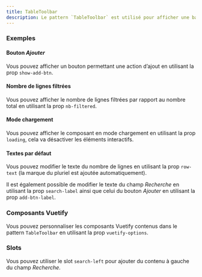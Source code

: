 ```yaml
---
title: TableToolbar
description: Le pattern `TableToolbar` est utilisé pour afficher une barre au-dessus des tableaux.
---
```


<doc-tabs>

<doc-tab-item label="Utilisation">

<doc-usage name="table-toolbar"></doc-usage>

### Exemples

#### Bouton _Ajouter_

Vous pouvez afficher un bouton permettant une action d’ajout en utilisant la prop `show-add-btn`.

<doc-example file="table-toolbar/add-btn"></doc-example>

#### Nombre de lignes filtrées

Vous pouvez afficher le nombre de lignes filtrées par rapport au nombre total en utilisant la prop `nb-filtered`.

<doc-example file="table-toolbar/nb-filtered"></doc-example>

#### Mode chargement

Vous pouvez afficher le composant en mode chargement en utilisant la prop `loading`, cela va désactiver les éléments interactifs.

<doc-example file="table-toolbar/loading"></doc-example>

#### Textes par défaut

Vous pouvez modifier le texte du nombre de lignes en utilisant la prop `row-text` (la marque du pluriel est ajoutée automatiquement).

Il est également possible de modifier le texte du champ _Recherche_ en utilisant la prop `search-label` ainsi que celui du bouton _Ajouter_ en utilisant la prop `add-btn-label`.

<doc-example file="table-toolbar/labels"></doc-example>

</doc-tab-item>

<doc-tab-item label="API">
<doc-api name="table-toolbar"></doc-api>
</doc-tab-item>

<doc-tab-item label="Personnalisation">

### Composants Vuetify

Vous pouvez personnaliser les composants Vuetify contenus dans le pattern `TableToolbar` en utilisant la prop `vuetify-options`.

<doc-example file="table-toolbar/options"></doc-example>

### Slots

Vous pouvez utiliser le slot `search-left` pour ajouter du contenu à gauche du champ _Recherche_.

<doc-example file="table-toolbar/slots"></doc-example>

</doc-tab-item>

</doc-tabs>
